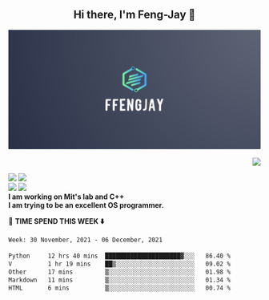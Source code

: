 <h2 align="center"> Hi there, I'm Feng-Jay 👋 </h2>  

![](https://github.com/Feng-Jay/DataStruct/blob/master/Image/1.png)  

<img align="right" src="https://github-readme-stats.vercel.app/api?username=Feng-Jay&show_icons=true&icon_color=CE1D2D&text_color=718096&bg_color=ffffff&hide_title=true" />


&emsp;

![](https://visitor-badge.glitch.me/badge?page_id=Feng-Jay.readme)
![](https://img.shields.io/badge/Concentrate-Cpp-blue)  
![](https://img.shields.io/badge/Rust-primer-orange)
![](https://img.shields.io/badge/Target-OS-9cf)  
**I am working on Mit's lab and C++**  
**I am trying to be an excellent OS programmer.**  


📘 **TIME SPEND THIS WEEK ⬇️**
<!--START_SECTION:waka-->
```text
Week: 30 November, 2021 - 06 December, 2021

Python     12 hrs 40 mins  █████████████████████▓░░░   86.40 % 
V          1 hr 19 mins    ██▒░░░░░░░░░░░░░░░░░░░░░░   09.02 % 
Other      17 mins         ▒░░░░░░░░░░░░░░░░░░░░░░░░   01.98 % 
Markdown   11 mins         ▒░░░░░░░░░░░░░░░░░░░░░░░░   01.34 % 
HTML       6 mins          ▒░░░░░░░░░░░░░░░░░░░░░░░░   00.74 % 
```
<!--END_SECTION:waka-->
